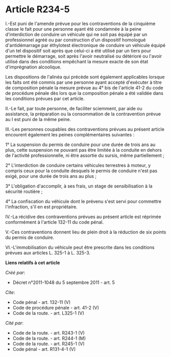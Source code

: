 # Article R234-5

I.-Est puni de l'amende prévue pour les contraventions de la cinquième classe le fait pour une personne ayant été condamnée à
la peine d'interdiction de conduire un véhicule qui ne soit pas équipé par un professionnel agréé ou par construction d'un
dispositif homologué d'antidémarrage par éthylotest électronique de conduire un véhicule équipé d'un tel dispositif soit
après que celui-ci a été utilisé par un tiers pour permettre le démarrage, soit après l'avoir neutralisé ou détérioré ou
l'avoir utilisé dans des conditions empêchant la mesure exacte de son état d'imprégnation alcoolique. 

Les dispositions de l'alinéa qui précède sont également applicables lorsque les faits ont été commis par une personne ayant
accepté d'exécuter à titre de composition pénale la mesure prévue au 4° bis de l'article 41-2 du code de procédure pénale dès
lors que la composition pénale a été validée dans les conditions prévues par cet article. 

II.-Le fait, par toute personne, de faciliter sciemment, par aide ou assistance, la préparation ou la consommation de la
contravention prévue au I est puni de la même peine. 

III.-Les personnes coupables des contraventions prévues au présent article encourent également les peines complémentaires
suivantes : 

1° La suspension du permis de conduire pour une durée de trois ans au plus, cette suspension ne pouvant pas être limitée à la
conduite en dehors de l'activité professionnelle, ni être assortie du sursis, même partiellement ; 

2° L'interdiction de conduire certains véhicules terrestres à moteur, y compris ceux pour la conduite desquels le permis de
conduire n'est pas exigé, pour une durée de trois ans au plus ; 

3° L'obligation d'accomplir, à ses frais, un stage de sensibilisation à la sécurité routière ; 

4° La confiscation du véhicule dont le prévenu s'est servi pour commettre l'infraction, s'il en est propriétaire. 

IV.-La récidive des contraventions prévues au présent article est réprimée conformément à l'article 132-11 du code pénal. 

V.-Ces contraventions donnent lieu de plein droit à la réduction de six points du permis de conduire. 

VI.-L'immobilisation du véhicule peut être prescrite dans les conditions prévues aux articles L. 325-1 à L. 325-3.

**Liens relatifs à cet article**

_Créé par_:

  - Décret n°2011-1048 du 5 septembre 2011 - art. 5

_Cite_:

  - Code pénal - art. 132-11 (V)
  - Code de procédure pénale - art. 41-2 (V)
  - Code de la route. - art. L325-1 (V)

_Cité par_:

  - Code de la route. - art. R243-1 (V)
  - Code de la route. - art. R244-1 (M)
  - Code de la route. - art. R245-1 (V)
  - Code pénal - art. R131-4-1 (V)
